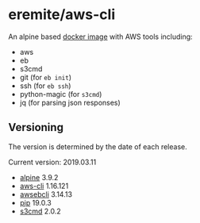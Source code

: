 # eremite/aws-cli

An alpine based [docker image](https://hub.docker.com/r/eremite/aws-cli/) with AWS tools including:

* aws
* eb
* s3cmd
* git (for `eb init`)
* ssh (for `eb ssh`)
* python-magic (for `s3cmd`)
* jq (for parsing json responses)

## Versioning

The version is determined by the date of each release.

Current version: 2019.03.11

* [alpine](https://hub.docker.com/r/library/alpine/tags/) 3.9.2
* [aws-cli](https://github.com/aws/aws-cli/releases) 1.16.121
* [awsebcli](https://pypi.python.org/pypi/awsebcli/#history) 3.14.13
* [pip](https://pip.pypa.io/en/stable/news/) 19.0.3
* [s3cmd](https://github.com/s3tools/s3cmd/releases) 2.0.2
